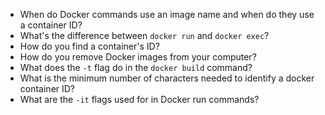 * When do Docker commands use an image name and when do they use a container ID?
* What's the difference between `docker run` and `docker exec`?
* How do you find a container's ID?
* How do you remove Docker images from your computer?
* What does the `-t` flag do in the `docker build` command?
* What is the minimum number of characters needed to identify a docker container ID?
* What are the `-it` flags used for in Docker run commands?
